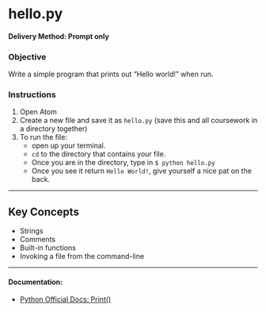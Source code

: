# hello.py

#### Delivery Method: Prompt only

### Objective

Write a simple program that prints out “Hello world!” when run.

### Instructions

1. Open Atom
1. Create a new file and save it as `hello.py` (save this and all coursework in a directory together)
1. To run the file:
    * open up your terminal.
    * `cd` to the directory that contains your file.
    * Once you are in the directory, type in `$ python hello.py`
    * Once you see it return `Hello World!`, give yourself a nice pat on the back.

------

## Key Concepts

- Strings
- Comments
- Built-in functions
- Invoking a file from the command-line

------

#### Documentation:
* [Python Official Docs: Print()](https://docs.python.org/3.6/library/functions.html#print)

